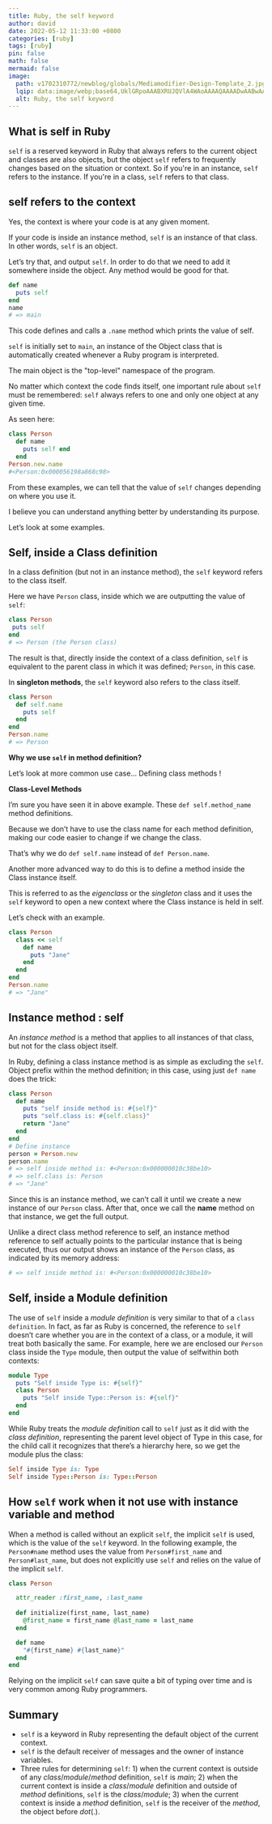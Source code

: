 ```yaml
---
title: Ruby, the self keyword
author: david
date: 2022-05-12 11:33:00 +0800
categories: [ruby]
tags: [ruby]
pin: false
math: false
mermaid: false
image:
  path: v1702310772/newblog/globals/Mediamodifier-Design-Template_2.jpg
  lqip: data:image/webp;base64,UklGRpoAAABXRUJQVlA4WAoAAAAQAAAADwAABwAAQUxQSDIAAAARL0AmbZurmr57yyIiqE8oiG0bejIYEQTgqiDA9vqnsUSI6H+oAERp2HZ65qP/VIAWAFZQOCBCAAAA8AEAnQEqEAAIAAVAfCWkAALp8sF8rgRgAP7o9FDvMCkMde9PK7euH5M1m6VWoDXf2FkP3BqV0ZYbO6NA/VFIAAAA
  alt: Ruby, the self keyword
---
```


## What is self in Ruby

`self` is a reserved keyword in Ruby that always refers to the current object and classes are also objects, but the object `self` refers to frequently changes based on the situation or context. So if you're in an instance, `self` refers to the instance. If you're in a class, `self` refers to that class.


## self refers to the context

Yes, the context is where your code is at any given moment.

If your code is inside an instance method, `self` is an instance of that class. In other words, `self` is an object.

Let’s try that, and output `self`. In order to do that we need to add it somewhere inside the object. Any method would be good for that.

```ruby
def name
  puts self 
end
name
# => main
```

This code defines and calls a `.name` method which prints the value of self.

`self` is initially set to `main`, an instance of the Object class that is automatically created whenever a Ruby program is interpreted.

The main object is the "top-level" namespace of the program.

No matter which context the code finds itself, one important rule about `self` must be remembered: `self` always refers to one and only one object at any given time.

As seen here:

```ruby 
class Person
  def name
    puts self end
  end
Person.new.name 
#<Person:0x000056198a868c98>
```

From these examples, we can tell that the value of `self` changes depending on where you use it.

I believe you can understand anything better by understanding its purpose.

Let’s look at some examples. 


## Self, inside a Class definition

In a class definition (but not in an instance method), the `self` keyword refers to the class itself.

Here we have `Person` class, inside which we are outputting the value of `self`:

```ruby 
class Person
 puts self 
end
# => Person (the Person class)
```

The result is that, directly inside the context of a class definition, `self` is equivalent to the parent class in which it was defined; `Person`, in this case.

In **singleton methods**, the `self` keyword also refers to the class itself.

```ruby 
class Person
  def self.name
    puts self 
  end
end
Person.name
# => Person
```

**Why we use `self` in method definition?**

Let’s look at more common use case... Defining class methods ! 

**Class-Level Methods**

I’m sure you have seen it in above example. These `def self.method_name` method definitions.

Because we don’t have to use the class name for each method definition, making our code easier to change if we change the class.

That’s why we do `def self.name` instead of `def Person.name`.
  
Another more advanced way to do this is to define a method inside the Class instance itself. 

This is referred to as the *eigenclass* or the *singleton* class and it uses the `self` keyword to open a new context where the Class instance is held in self.

Let’s check with an example. 

```ruby
class Person
  class << self
    def name
      puts "Jane"
    end
  end
end
Person.name 
# => "Jane"
```


## Instance method : self

An _instance method_ is a method that applies to all instances of that class, but not for the class object itself.

In Ruby, defining a class instance method is as simple as excluding the `self`. Object prefix within the method definition; in this case, using just `def name` does the trick: 

```ruby
class Person
  def name
    puts "self inside method is: #{self}"
    puts "self.class is: #{self.class}"
    return "Jane"
  end
end
# Define instance
person = Person.new
person.name
# => self inside method is: #<Person:0x000000010c38be10>
# => self.class is: Person
# => "Jane"
```

Since this is an instance method, we can’t call it until we create a new instance of our `Person` class. After that, once we call the **name** method on that instance, we get the full output. 

Unlike a direct class method reference to self, an instance method reference to self actually points to the particular instance that is being executed, thus our output shows an instance of the `Person` class, as indicated by its memory address:

```ruby
# => self inside method is: #<Person:0x000000010c38be10>
```

## Self, inside a Module definition

The use of `self` inside a _module definition_ is very similar to that of a `class definition`. In fact, as far as Ruby is concerned, the reference to `self` doesn’t care whether you are in the context of a class, or a module, it will treat both basically the same.
For example, here we are enclosed our `Person` class inside the `Type` module, then output the value of selfwithin both contexts:

```ruby 
module Type
  puts "Self inside Type is: #{self}" 
  class Person
    puts "Self inside Type::Person is: #{self}" 
  end
end
```

While Ruby treats the _module definition_ call to `self` just as it did with the _class definition_, representing the parent level object of Type in this case, for the child call it recognizes that there’s a hierarchy here, so we get the module plus the class:

```ruby
Self inside Type is: Type
Self inside Type::Person is: Type::Person
```

## How `self` work when it not use with instance variable and method
When a method is called without an explicit `self`, the implicit `self` is used, which is the value of the `self` keyword. In the following example, the `Person#name` method uses the value from `Person#first_name` and `Person#last_name`, but does not explicitly use `self` and relies on the value of the implicit `self`.

```ruby
class Person

  attr_reader :first_name, :last_name
  
  def initialize(first_name, last_name) 
    @first_name = first_name @last_name = last_name
  end

  def name
    "#{first_name} #{last_name}"
  end 
end
```

Relying on the implicit `self` can save quite a bit of typing over time and is very common among Ruby programmers.

## Summary

- `self` is a keyword in Ruby representing the default object of the current context. 
- `self` is the default receiver of messages and the owner of instance variables.
- Three rules for determining `self`: 1) when the current context is outside of any _class_/_module_/_method_ definition, `self` is _main_; 2) when the current context is inside a _class_/_module_ definition and outside of _method_ definitions, `self` is the _class_/_module_; 3) when the current context is inside a _method_ definition, `self` is the receiver of the _method_, the object before _dot_(.).